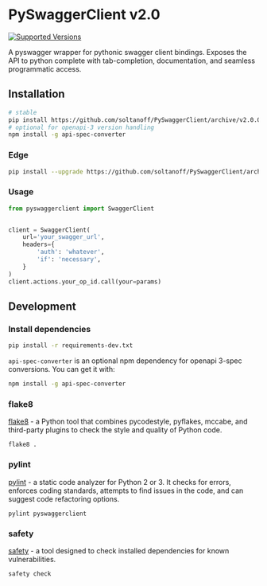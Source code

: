 # PySwaggerClient v2.0

[![Supported Versions](https://img.shields.io/pypi/pyversions/requests.svg)](https://pypi.org/project/requests)

A pyswagger wrapper for pythonic swagger client bindings. Exposes the API to python complete with tab-completion,
documentation, and seamless programmatic access.

## Installation

```bash
# stable
pip install https://github.com/soltanoff/PySwaggerClient/archive/v2.0.0.zip
# optional for openapi-3 version handling
npm install -g api-spec-converter
```

### Edge

```bash
pip install --upgrade https://github.com/soltanoff/PySwaggerClient/archive/master.zip
```

### Usage

```python
from pyswaggerclient import SwaggerClient


client = SwaggerClient(
    url='your_swagger_url',
    headers={
        'auth': 'whatever',
        'if': 'necessary',
    }
)
client.actions.your_op_id.call(your=params)
```

## Development

### Install dependencies

```bash
pip install -r requirements-dev.txt
```

`api-spec-converter` is an optional npm dependency for openapi 3-spec conversions. You can get it with:

```bash
npm install -g api-spec-converter
```

### flake8

[flake8](https://github.com/PyCQA/flake8) - a Python tool that combines pycodestyle, pyflakes, mccabe, and
third-party plugins to check the style and quality of Python code.

```shell
flake8 .
```

### pylint

[pylint](https://github.com/pylint-dev/pylint) - a static code analyzer for Python 2 or 3. It checks for
errors, enforces coding standards, attempts to find issues in the code, and can suggest code refactoring options.

```shell
pylint pyswaggerclient
```

### safety

[safety](https://pyup.io/safety/) - a tool designed to check installed dependencies for known vulnerabilities.

```shell
safety check
```